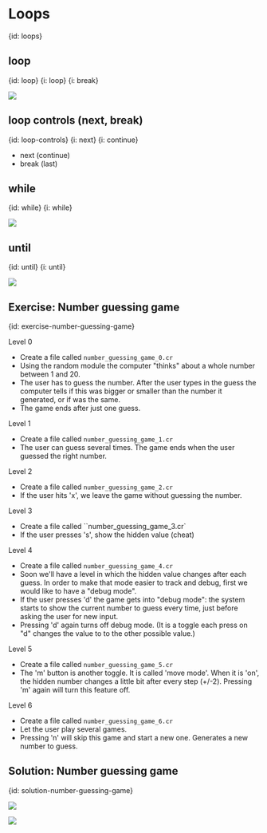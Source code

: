 # Loops
{id: loops}

## loop
{id: loop}
{i: loop}
{i: break}

![](examples/loops/loop.cr)


## loop controls (next, break)
{id: loop-controls}
{i: next}
{i: continue}

* next  (continue)
* break (last)

## while
{id: while}
{i: while}

![](examples/loops/while.cr)

## until
{id: until}
{i: until}

![](examples/loops/until.cr)

## Exercise: Number guessing game
{id: exercise-number-guessing-game}

Level 0

* Create a file called `number_guessing_game_0.cr`
* Using the random module the computer "thinks" about a whole number between 1 and 20.
* The user has to guess the number. After the user types in the guess the computer tells if this was bigger or smaller than the number it generated, or if was the same.
* The game ends after just one guess.

Level 1

* Create a file called `number_guessing_game_1.cr`
* The user can guess several times. The game ends when the user guessed the right number.

Level 2

* Create a file called `number_guessing_game_2.cr`
* If the user hits 'x', we leave the game without guessing the number.

Level 3

* Create a file called ``number_guessing_game_3.cr`
* If the user presses 's', show the hidden value (cheat)

Level 4

* Create a file called `number_guessing_game_4.cr`
* Soon we'll have a level in which the hidden value changes after each guess. In order to make that mode easier to track and debug, first we would like to have a "debug mode".
* If the user presses 'd' the game gets into "debug mode": the system starts to show the current number to guess every time, just before asking the user for new input.
* Pressing 'd' again turns off debug mode. (It is a toggle each press on "d" changes the value to to the other possible value.)

Level 5

* Create a file called `number_guessing_game_5.cr`
* The 'm' button is another toggle. It is called 'move mode'. When it is 'on', the hidden number changes a little bit after every step (+/-2). Pressing 'm' again will turn this feature off.

Level 6

* Create a file called `number_guessing_game_6.cr`
* Let the user play several games.
* Pressing 'n' will skip this game and start a new one. Generates a new number to guess.

## Solution: Number guessing game
{id: solution-number-guessing-game}


![](examples/game/number_guessing_game_1.cr)

![](examples/game/number_guessing_game_2.cr)

